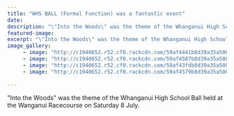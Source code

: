 ```yaml
---
title: "WHS BALL (Formal Function) was a fantastic event"
date: 
description: "\"Into the Woods\" was the theme of the Whanganui High School Ball held at the Wanganui Racecourse on Saturday 8 July..."
featured-image: 
excerpt: "\"Into the Woods\" was the theme of the Whanganui High School Ball held at the Wanganui Racecourse on Saturday 8 July."
image_gallery:
     - image: "http://c1940652.r52.cf0.rackcdn.com/59af4441b8d39a35a5000799/BALL-poster-2017-from-sam.jpg"
     - image: "http://c1940652.r52.cf0.rackcdn.com/59af4587b8d39a35a50007a3/Untitled-2.jpg"
     - image: "http://c1940652.r52.cf0.rackcdn.com/59af43fdb8d39a35a5000797/Untitled-1.jpg"
     - image: "http://c1940652.r52.cf0.rackcdn.com/59af4579b8d39a35a50007a1/Untitled-group-of-students1.jpg"
	
---
```


<p>"Into the Woods" was the theme of the Whanganui High School Ball held at the Wanganui Racecourse on Saturday 8 July.</p>
<p><img src="/uploads/59af49b5b8d39a35a50007a5/snip-version.PNG" alt="" /></p>

